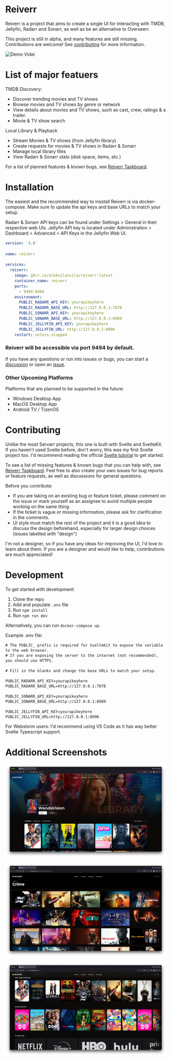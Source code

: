 # Reiverr

Reiverr is a project that aims to create a single UI for interacting with TMDB, Jellyfin, Radarr and Sonarr, as well as be an alternative to Overseerr.

This project is still in alpha, and many features are still missing. Contributions are welcome! See [contributing](#Contributing) for more information.

![Demo Videi](images/reiverr-demo.gif)

# List of major featuers

TMDB Discovery:

- Discover trending movies and TV shows
- Browse movies and TV shows by genre or network
- View details about movies and TV shows, such as cast, crew, ratings & a trailer.
- Movie & TV show search

Local Library & Playback

- Stream Movies & TV shows (from Jellyfin library)
- Create requests for movies & TV shows in Radarr & Sonarr
- Manage local library files
- View Radarr & Sonarr stats (disk space, items, etc.)

For a list of planned features & known bugs, see [Reiverr Taskboard](https://github.com/users/aleksilassila/projects/5).

# Installation

The easiest and the recommended way to insstall Reiverr is via docker-compose. Make sure to update the api keys and base URLs to match your setup.

Radarr & Sonarr API keys can be found under Settings > General in their respective web UIs. Jellyfin API key is located under Administration > Dashboard > Advanced > API Keys in the Jellyfin Web UI.

```yaml
version: '3.8'

name: reiverr

services:
  reiverr:
    image: ghcr.io/aleksilassila/reiverr:latest
    container_name: reiverr
    ports:
      - 9494:9494
    environment:
      PUBLIC_RADARR_API_KEY: yourapikeyhere
      PUBLIC_RADARR_BASE_URL: http://127.0.0.1:7878
      PUBLIC_SONARR_API_KEY: yourapikeyhere
      PUBLIC_SONARR_BASE_URL: http://127.0.0.1:8989
      PUBLIC_JELLYFIN_API_KEY: yourapikeyhere
      PUBLIC_JELLYFIN_URL: http://127.0.0.1:8096
    restart: unless-stopped
```

### Reiverr will be accessible via port 9494 by default.

If you have any questions or run into issues or bugs, you can start a [discussion](https://github.com/aleksilassila/reiverr/discussions) or open an [issue](https://github.com/aleksilassila/reiverr/issues).

### Other Upcoming Platforms

Platforms that are planned to be supported in the future:

- Windows Desktop App
- MacOS Desktop App
- Android TV / TizenOS

# Contributing

Unlike the most Servarr projects, this one is built with Svelte and SvelteKit. If you haven't used Svelte before, don't worry, this was my first Svelte project too. I'd recommend reading the official [Svelte tutorial](https://learn.svelte.dev/tutorial/welcome-to-svelte) to get started.

To see a list of missing features & known bugs that you can help with, see [Reiverr Taskboard](https://github.com/users/aleksilassila/projects/5). Feel free to also create your own issues for bug reports or feature requests, as well as discussions for general questions.

Before you contribute:

- If you are taking on an existing bug or feature ticket, please comment on the issue or mark yourself as an assignee to avoid multiple people working on the same thing.
- If the ticket is vague or missing information, please ask for clarification in the comments.
- UI style must match the rest of the project and it is a good idea to discuss the design beforehand, especially for larger design choices (issues labelled with "design")

I'm not a designer, so if you have any ideas for improving the UI, I'd love to learn about them. If you are a designer and would like to help, contributions are much appreciated!

# Development

To get started with development:

1. Clone the repo
2. Add and populate `.env` file
3. Run `npm install`
4. Run `npm run dev`

Alternatively, you can run `docker-compose up`.

Example .env file:

```env
# The PUBLIC_ prefix is required for SvelteKit to expose the variable to the web browser.
# If you are exposing the server to the internet (not recommended), you should use HTTPS.

# Fill in the blanks and change the base URLs to match your setup.

PUBLIC_RADARR_API_KEY=yourapikeyhere
PUBLIC_RADARR_BASE_URL=http://127.0.0.1:7878

PUBLIC_SONARR_API_KEY=yourapikeyhere
PUBLIC_SONARR_BASE_URL=http://127.0.0.1:8989

PUBLIC_JELLYFIN_API_KEY=yourapikeyhere
PUBLIC_JELLYFIN_URL=http://127.0.0.1:8096
```

For Webstorm users: I'd recommend using VS Code as it has way better Svelte Typescript support.

# Additional Screenshots

![Landing Page](images/screenshot-1.png)

![Series Page](images/screenshot-2.png)

![Library Page](images/screenshot-3.png)
